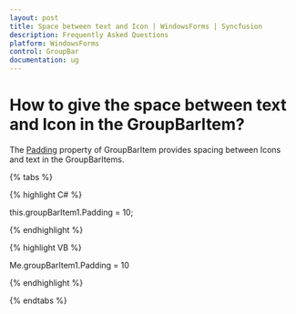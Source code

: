 ```yaml
---
layout: post
title: Space between text and Icon | WindowsForms | Syncfusion
description: Frequently Asked Questions
platform: WindowsForms
control: GroupBar
documentation: ug
---
```

# How to give the space between text and Icon in the GroupBarItem?

The [Padding](https://help.syncfusion.com/cr/windowsforms/Syncfusion.Windows.Forms.Tools.GroupBarItem.html#Syncfusion_Windows_Forms_Tools_GroupBarItem_Padding) property of GroupBarItem provides spacing between Icons and text in the GroupBarItems.

{% tabs %}

{% highlight C# %}  

this.groupBarItem1.Padding = 10; 

{% endhighlight %}


{% highlight VB %}

Me.groupBarItem1.Padding = 10 

{% endhighlight %}

{% endtabs %}
